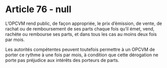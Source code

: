 # Article 76 - null


L’OPCVM rend public, de façon appropriée, le prix d’émission, de vente, de rachat ou de remboursement de ses parts chaque fois qu’il émet, vend, rachète ou rembourse ses parts, et dans tous les cas au moins deux fois par mois.

Les autorités compétentes peuvent toutefois permettre à un OPCVM de porter ce rythme à une fois par mois, à condition que cette dérogation ne porte pas préjudice aux intérêts des porteurs de parts.
